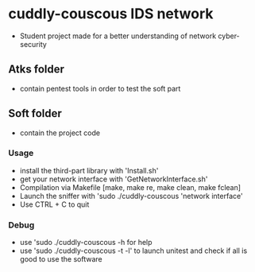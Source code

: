 # cuddly-couscous IDS network
- Student project made for a better understanding of network cyber-security

## Atks folder
- contain pentest tools in order to test the soft part
## Soft folder
- contain the project code 
### Usage
- install the third-part library with 'Install.sh'
- get your network interface with 'GetNetworkInterface.sh'
- Compilation via Makefile [make, make re, make clean, make fclean]
- Launch the sniffer with 'sudo ./cuddly-couscous 'network interface'
- Use CTRL + C to quit

### Debug 
- use 'sudo ./cuddly-couscous -h for help
- use 'sudo ./cuddly-couscous -t -l' to launch unitest and check if all is good to use the software

